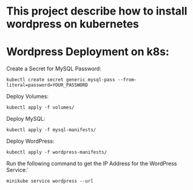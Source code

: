 # This project describe how to install wordpress on kubernetes 

# Wordpress Deployment on k8s:

Create a Secret for MySQL Password:
  
`kubectl create secret generic mysql-pass --from-literal=password=YOUR_PASSWORD`

Deploy Volumes:
  
`kubectl apply -f volumes/`

Deploy MySQL:
  
`kubectl apply -f mysql-manifests/`

Deploy WordPress:
  
`kubectl apply -f wordpress-manifests/`

Run the following command to get the IP Address for the WordPress Service:`
  
`minikube service wordpress --url`
